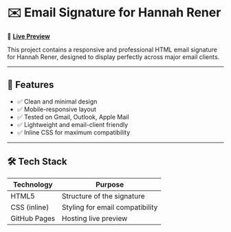 # ✉️ Email Signature for Hannah Rener

🔗 **[Live Preview](https://keshurgojiya.github.io/Email-Signature-for-Hannah-Rener/)**

This project contains a responsive and professional HTML email signature for Hannah Rener, designed to display perfectly across major email clients.

---

## 📌 Features

- ✅ Clean and minimal design
- ✅ Mobile-responsive layout
- ✅ Tested on Gmail, Outlook, Apple Mail
- ✅ Lightweight and email-client friendly
- ✅ Inline CSS for maximum compatibility

---

## 🛠️ Tech Stack

| Technology | Purpose                         |
|------------|----------------------------------|
| HTML5      | Structure of the signature       |
| CSS (inline) | Styling for email compatibility |
| GitHub Pages | Hosting live preview            |
